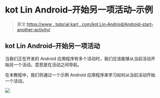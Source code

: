 # kot Lin Android–开始另一项活动–示例

> 原文:[https://www . tutorial kart . com/kot Lin-Android/Android-start-another-activity/](https://www.tutorialkart.com/kotlin-android/android-start-another-activity/)

## kot Lin Android–开始另一项活动

当我们正在开发的 Android 应用程序有多个活动时，我们应该能够从当前活动开始另一个活动。意思是在活动之间导航。

在本教程中，我们将通过一个示例 Android 应用程序来学习如何从当前活动开始一个活动。

[![](../Images/925da31b32d6bc3827932f6c8afb11bb.png)](https://www.tutorialkart.com/)